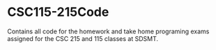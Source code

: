 # CSC115-215Code
Contains all code for the homework and take home programing exams assigned for the CSC 215 and 115 classes at SDSMT. 
